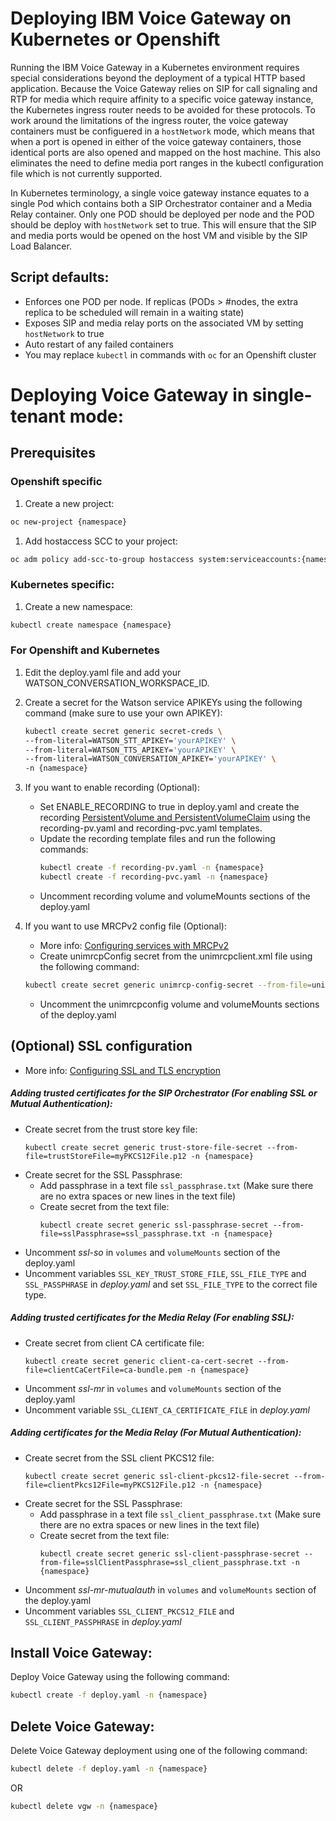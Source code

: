 # Deploying IBM Voice Gateway on Kubernetes or Openshift
Running the IBM Voice Gateway in a Kubernetes environment requires special considerations beyond the deployment of a typical HTTP based application. Because the Voice Gateway relies on SIP for call signaling and RTP for media which require affinity to a specific voice gateway instance, the Kubernetes ingress router needs to be avoided for these protocols. To work around the limitations of the ingress router, the voice gateway containers must be configuered in a `hostNetwork` mode, which means that when a port is opened in either of the voice gateway containers, those identical ports are also opened and mapped on the host machine. This also eliminates the need to define media port ranges in the kubectl configuration file which is not currently supported.

In Kubernetes terminology, a single voice gateway instance equates to a single Pod which contains both a SIP Orchestrator container and a Media Relay container. Only one POD should be deployed per node and the POD should be deploy with `hostNetwork` set to true. This will ensure that the SIP and media ports would be opened on the host VM and visible by the SIP Load Balancer.  

## Script defaults:

* Enforces one POD per node. If replicas (PODs > #nodes, the extra replica to be scheduled will remain in a waiting state)
* Exposes SIP and media relay ports on the associated VM by setting `hostNetwork` to true
* Auto restart of any failed containers
* You may replace  `kubectl`  in commands with `oc` for an Openshift cluster

# Deploying Voice Gateway in single-tenant mode:


## Prerequisites

### Openshift specific

1) Create a new project:
  ```bash
  oc new-project {namespace}
  ```

1) Add hostaccess SCC to your project:
  ```bash
  oc adm policy add-scc-to-group hostaccess system:serviceaccounts:{namespace}
  ```

### Kubernetes specific:

1) Create a new namespace:
  ```bash
  kubectl create namespace {namespace}
  ```  

### For Openshift and Kubernetes

1) Edit the deploy.yaml file and add your WATSON_CONVERSATION_WORKSPACE_ID.

1) Create a secret for the Watson service APIKEYs using the following command (make sure to use your own APIKEY):
   ```bash
   kubectl create secret generic secret-creds \
   --from-literal=WATSON_STT_APIKEY='yourAPIKEY' \
   --from-literal=WATSON_TTS_APIKEY='yourAPIKEY' \
   --from-literal=WATSON_CONVERSATION_APIKEY='yourAPIKEY' \
   -n {namespace}
   ```

1) If you want to enable recording (Optional):
   - Set ENABLE_RECORDING to true in deploy.yaml and create the recording [PersistentVolume and PersistentVolumeClaim](https://kubernetes.io/docs/concepts/storage/persistent-volumes/) using the recording-pv.yaml and recording-pvc.yaml templates.
   - Update the recording template files  and run the following commands:
     ```bash
     kubectl create -f recording-pv.yaml -n {namespace}
     kubectl create -f recording-pvc.yaml -n {namespace}
     ```
   - Uncomment recording volume and volumeMounts sections of the deploy.yaml

1) If you want to use MRCPv2 config file (Optional):
   - More info: [Configuring services with MRCPv2](https://www.ibm.com/support/knowledgecenter/SS4U29/MRCP.html)
   - Create unimrcpConfig secret from the unimrcpclient.xml file using the following command:
    ```bash
    kubectl create secret generic unimrcp-config-secret --from-file=unimrcpConfig=unimrcpclient.xml -n {namespace}
    ```
   - Uncomment the unimrcpconfig volume and volumeMounts sections of the deploy.yaml



## (Optional) SSL configuration
- More info: [Configuring SSL and TLS encryption](https://www.ibm.com/support/knowledgecenter/SS4U29/security.html#configuring-ssl-and-tls-encryption)

##### Adding trusted certificates for the SIP Orchestrator (For enabling SSL or Mutual Authentication):
- Create secret from the trust store key file:
  ```
  kubectl create secret generic trust-store-file-secret --from-file=trustStoreFile=myPKCS12File.p12 -n {namespace}
  ```
- Create secret for the SSL Passphrase:
  - Add passphrase in a text file `ssl_passphrase.txt` (Make sure there are no extra spaces or new lines in the text file)
  - Create secret from the text file:
    ```
    kubectl create secret generic ssl-passphrase-secret --from-file=sslPassphrase=ssl_passphrase.txt -n {namespace}
    ```
- Uncomment *ssl-so* in `volumes` and `volumeMounts` section of the deploy.yaml
- Uncomment variables `SSL_KEY_TRUST_STORE_FILE`, `SSL_FILE_TYPE` and `SSL_PASSPHRASE` in *deploy.yaml* and set `SSL_FILE_TYPE` to the correct file type.

##### Adding trusted certificates for the Media Relay (For enabling SSL):
- Create secret from client CA certificate file:
  ```
  kubectl create secret generic client-ca-cert-secret --from-file=clientCaCertFile=ca-bundle.pem -n {namespace}
  ```
- Uncomment *ssl-mr* in `volumes` and `volumeMounts` section of the deploy.yaml
- Uncomment variable `SSL_CLIENT_CA_CERTIFICATE_FILE` in *deploy.yaml*

##### Adding certificates for the Media Relay (For Mutual Authentication):
- Create secret from the SSL client PKCS12 file:
  ```
  kubectl create secret generic ssl-client-pkcs12-file-secret --from-file=clientPkcs12File=myPKCS12File.p12 -n {namespace}
  ```
- Create secret for the SSL Passphrase:
  - Add passphrase in a text file `ssl_client_passphrase.txt` (Make sure there are no extra spaces or new lines in the text file)
  - Create secret from the text file:
    ```
    kubectl create secret generic ssl-client-passphrase-secret --from-file=sslClientPassphrase=ssl_client_passphrase.txt -n {namespace}
    ```
- Uncomment *ssl-mr-mutualauth* in `volumes` and `volumeMounts` section of the deploy.yaml
- Uncomment variables `SSL_CLIENT_PKCS12_FILE` and `SSL_CLIENT_PASSPHRASE` in *deploy.yaml*


## Install Voice Gateway:

Deploy Voice Gateway using the following command:  
```bash
kubectl create -f deploy.yaml -n {namespace}
```
## Delete Voice Gateway:

Delete Voice Gateway deployment using one of the following command:  
```bash
kubectl delete -f deploy.yaml -n {namespace}
```
OR
```bash
kubectl delete vgw -n {namespace}
```
